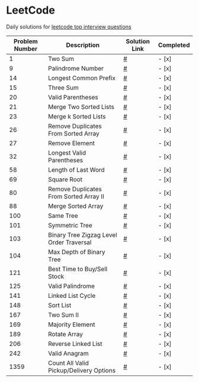 # LeetCode

Daily solutions for [leetcode top interview questions](https://leetcode.com/studyplan/top-interview-150/)

| Problem Number | Description                             | Solution Link                        | Completed |
|----------------|-----------------------------------------|--------------------------------------|-----------|
| 1              | Two Sum                                 | [#](solutions/1.py)                  | - [x]     |
| 9              | Palindrome Number                       | [#](solutions/9.py)                  | - [x]     |
| 14             | Longest Common Prefix                   | [#](solutions/14.py)                 | - [x]     |
| 15             | Three Sum                               | [#](solutions/15.py)                 | - [x]     |
| 20             | Valid Parentheses                       | [#](solutions/20.py)                 | - [x]     |
| 21             | Merge Two Sorted Lists                  | [#](solutions/21.py)                 | - [x]     |
| 23             | Merge k Sorted Lists                    | [#](solutions/23.py)                 | - [x]     |
| 26             | Remove Duplicates From Sorted Array     | [#](solutions/26.py)                 | - [x]     |
| 27             | Remove Element                          | [#](solutions/27.py)                 | - [x]     |
| 32             | Longest Valid Parentheses               | [#](solutions/32.py)                 | - [x]     |
| 58             | Length of Last Word                     | [#](solutions/58.py)                 | - [x]     |
| 69             | Square Root                             | [#](solutions/69.py)                 | - [x]     |
| 80             | Remove Duplicates From Sorted Array II  | [#](solutions/80.py)                 | - [x]     |
| 88             | Merge Sorted Array                      | [#](solutions/88.py)                 | - [x]     |
| 100            | Same Tree                               | [#](solutions/100.py)                | - [x]     |
| 101            | Symmetric Tree                          | [#](solutions/101.py)                | - [x]     |
| 103            | Binary Tree Zigzag Level Order Traversal| [#](solutions/103.py)                | - [x]     |
| 104            | Max Depth of Binary Tree                | [#](solutions/104.py)                | - [x]     |
| 121            | Best Time to Buy/Sell Stock             | [#](solutions/121.py)                | - [x]     |
| 125            | Valid Palindrome                        | [#](solutions/125.py)                | - [x]     |
| 141            | Linked List Cycle                       | [#](solutions/141.py)                | - [x]     |
| 148            | Sort List                               | [#](solutions/148.py)                | - [x]     |
| 167            | Two Sum II                              | [#](solutions/167.py)                | - [x]     |
| 169            | Majority Element                        | [#](solutions/169.py)                | - [x]     |
| 189            | Rotate Array                            | [#](solutions/189.py)                | - [x]     |
| 206            | Reverse Linked List                     | [#](solutions/206.py)                | - [x]     |
| 242            | Valid Anagram                           | [#](solutions/242.py)                | - [x]     |
| 1359           | Count All Valid Pickup/Delivery Options | [#](solutions/1359.py)               | - [x]     |




